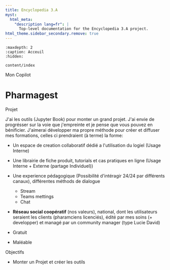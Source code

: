 ```yaml
---
title: Encyclopedia 3.A
myst:
  html_meta:
    "description lang=fr": |
      Top-level documentation for the Encyclopedia 3.A project.
html_theme.sidebar_secondary.remove: true
---
```


```{toctree}
:maxdepth: 2
:caption: Acceuil
:hidden:

content/index
```

<p class="emphase2"> Mon Copilot </p>

# Pharmagest

<p class="emphase"> Projet </p>

J'ai les outils (Jupyter Book) pour monter un grand projet. J'ai envie de progrésser sur la voie que j'empreinte et je pense que vous pouvez en bénificier. J'aimerai développer ma propre méthode pour créer et diffuser mes formations, celles ci prendraient (à terme) la forme:<br>
- Un espace de creation collaboratif dédié a l'utilisation du logiel (Usage Interne)
- Une librairie de fiche produit, tutorials et cas pratiques en ligne (Usage Interne + Externe (partage Individuel)) 
- Une experience pédagogique (Possibilité d'intéragir 24/24 par différents canaux), différentes méthods de dialogue 
    - Stream
    - Teams mettings
    - Chat
- **Réseau social coopératif** (nos valeurs), national, dont les utilisateurs seraient les clients (pharamciens licenciés), édité par mes soins (+ developper) et managé par un community manager (type Lucie David) 


- Gratuit

- Maléable

<p class="emphase"> Objectifs </p>

- Monter un Projet et créer les outils 


